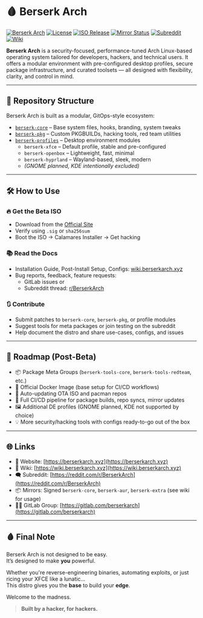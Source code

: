 # 🩸 Berserk Arch

[![Berserk Arch](https://img.shields.io/badge/Berserk%20Arch-282a36?style=for-the-badge&logo=arch-linux&logoColor=red)](https://berserkarch.xyz)
[![License](https://img.shields.io/badge/license-GPLv3-blue)](https://www.gnu.org/licenses/gpl-3.0.en.html)
[![ISO Release](https://img.shields.io/badge/ISO-Beta_Released-success)](https://berserkarch.xyz)
[![Mirror Status](https://img.shields.io/badge/mirrors-signed-green)](https://wiki.berserkarch.xyz/mirrors)
[![Subreddit](https://img.shields.io/reddit/subreddit-subscribers/BerserkArch?style=social)](https://reddit.com/r/BerserkArch)
[![Wiki](https://img.shields.io/badge/Readthedocs-%23000000.svg?style=for-the-badge&logo=readthedocs&logoColor=white)](https://wiki.berserkarch.xyz/)

**Berserk Arch** is a security-focused, performance-tuned Arch Linux-based operating system tailored for developers, hackers, and technical users. It offers a modular environment with pre-configured desktop profiles, secure package infrastructure, and curated toolsets — all designed with flexibility, clarity, and control in mind.

---

## 🧩 Repository Structure

Berserk Arch is built as a modular, GitOps-style ecosystem:

- [`berserk-core`](https://gitlab.com/berserkarch/berserk-core) – Base system files, hooks, branding, system tweaks
- [`berserk-pkg`](https://gitlab.com/berserkarch/berserk-pkg) – Custom PKGBUILDs, hacking tools, red team utilities
- [`berserk-profiles`](https://gitlab.com/berserkarch/berserk-profiles) – Desktop environment modules
  - `berserk-xfce` – Default profile, stable and pre-configured
  - `berserk-openbox` – Lightweight, fast, minimal
  - `berserk-hyprland` – Wayland-based, sleek, modern
  - _(GNOME planned, KDE intentionally excluded)_

---

## 🛠️ How to Use

### 🔥 Get the Beta ISO

- Download from the [Official Site](https://berserkarch.xyz)
- Verify using `.sig` or `sha256sum`
- Boot the ISO → Calamares Installer → Get hacking

### 📚 Read the Docs

- Installation Guide, Post-Install Setup, Configs: [wiki.berserkarch.xyz](https://wiki.berserkarch.xyz)
- Bug reports, feedback, feature requests:
  - GitLab issues or
  - Subreddit thread: [r/BerserkArch](https://reddit.com/r/BerserkArch)

### 🔃 Contribute

- Submit patches to `berserk-core`, `berserk-pkg`, or profile modules
- Suggest tools for meta packages or join testing on the subreddit
- Help document the distro and share use-cases, configs, and issues

---

## 🚀 Roadmap (Post-Beta)

- 📦 Package Meta Groups (`berserk-tools-core`, `berserk-tools-redteam`, etc.)
- 🐳 Official Docker Image (base setup for CI/CD workflows)
- 🧬 Auto-updating OTA ISO and pacman repos
- 🤖 Full CI/CD pipeline for package builds, repo syncs, mirror updates
- 🖼 Additional DE profiles (GNOME planned, KDE not supported by choice)
- 💡 More security/hacking tools with configs ready-to-go out of the box

---

## 🌐 Links

- 🔗 Website: [https://berserkarch.xyz](https://berserkarch.xyz)
- 📖 Wiki: [https://wiki.berserkarch.xyz](https://wiki.berserkarch.xyz)
- 🗨️ Subreddit: [https://reddit.com/r/BerserkArch](https://reddit.com/r/BerserkArch)
- 📦 Mirrors: Signed `berserk-core`, `berserk-aur`, `berserk-extra` (see wiki for usage)
- 🧑‍💻 GitLab Group: [https://gitlab.com/berserkarch](https://gitlab.com/berserkarch)

---

## 🩸 Final Note

Berserk Arch is not designed to be easy.  
It’s designed to make **you** powerful.

Whether you're reverse-engineering binaries, automating exploits, or just ricing your XFCE like a lunatic...  
This distro gives you the **base** to build your **edge**.

Welcome to the madness.

> **Built by a hacker, for hackers.**

